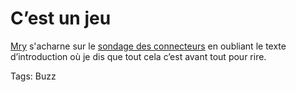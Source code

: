 # C&#8217;est un jeu

[Mry](http://mry.blogs.com/les_instants_emery/2006/07/le_peuple_des_c.html) s'acharne sur le [sondage des connecteurs](http://www.tcrouzet.com/connecteurs/qcm.php) en oubliant le texte d’introduction où je dis que tout cela c’est avant tout pour rire.

Tags: Buzz